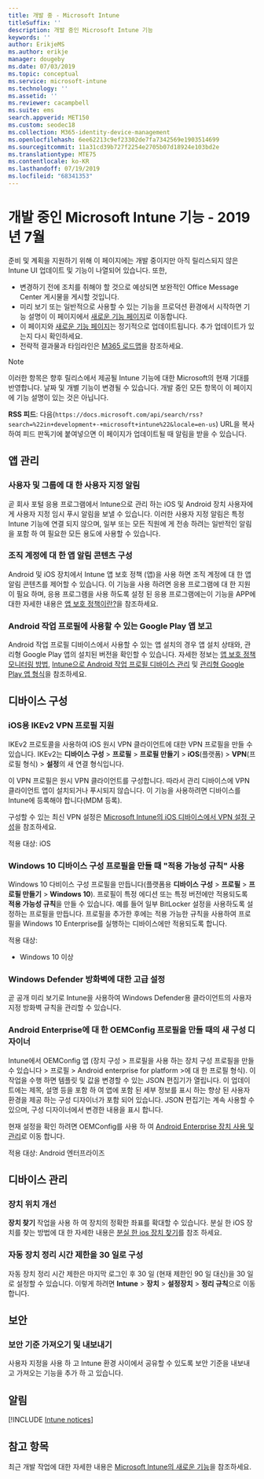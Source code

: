 ```yaml
---
title: 개발 중 - Microsoft Intune
titleSuffix: ''
description: 개발 중인 Microsoft Intune 기능
keywords: ''
author: ErikjeMS
ms.author: erikje
manager: dougeby
ms.date: 07/03/2019
ms.topic: conceptual
ms.service: microsoft-intune
ms.technology: ''
ms.assetid: ''
ms.reviewer: cacampbell
ms.suite: ems
search.appverid: MET150
ms.custom: seodec18
ms.collection: M365-identity-device-management
ms.openlocfilehash: 6ee62213c9ef23302de7fa7342569e1903514699
ms.sourcegitcommit: 11a31cd39b727f2254e2705b07d18924e103bd2e
ms.translationtype: MTE75
ms.contentlocale: ko-KR
ms.lasthandoff: 07/19/2019
ms.locfileid: "68341353"
---
```

# <a name="in-development-for-microsoft-intune---july-2019"></a>개발 중인 Microsoft Intune 기능 - 2019년 7월

준비 및 계획을 지원하기 위해 이 페이지에는 개발 중이지만 아직 릴리스되지 않은 Intune UI 업데이트 및 기능이 나열되어 있습니다. 또한,

- 변경하기 전에 조치를 취해야 할 것으로 예상되면 보완적인 Office Message Center 게시물을 게시할 것입니다.
- 미리 보기 또는 일반적으로 사용할 수 있는 기능을 프로덕션 환경에서 시작하면 기능 설명이 이 페이지에서 [새로운 기능 페이지](whats-new.md)로 이동합니다.
- 이 페이지와 [새로운 기능 페이지](whats-new.md)는 정기적으로 업데이트됩니다. 추가 업데이트가 있는지 다시 확인하세요.
- 전략적 결과물과 타임라인은 [M365 로드맵](https://www.microsoft.com/microsoft-365/roadmap?rtc=2&filters=EMS)을 참조하세요.

> [!Note]
> 이러한 항목은 향후 릴리스에서 제공될 Intune 기능에 대한 Microsoft의 현재 기대를 반영합니다. 날짜 및 개별 기능이 변경될 수 있습니다. 개발 중인 모든 항목이 이 페이지에 기능 설명이 있는 것은 아닙니다.

**RSS 피드**: 다음(`https://docs.microsoft.com/api/search/rss?search=%22in+development+-+microsoft+intune%22&locale=en-us`) URL을 복사하여 피드 판독기에 붙여넣으면 이 페이지가 업데이트될 때 알림을 받을 수 있습니다.

<!--
## What's coming to Intune in the Azure portal 
## What's coming to Intune apps
## Notices
-->

<!-- Common categories:  
#### App management
#### Device configuration
#### Device enrollment
#### Device management
#### Intune apps
#### Monitor and troubleshoot
#### Role-based access control
#### Security

-->
 
<!-- ***********************************************-->
## <a name="app-management"></a>앱 관리


### <a name="customized-notifications-for-users-and-groups-------16766574-----"></a>사용자 및 그룹에 대 한 사용자 지정 알림    <!-- 16766574   -->
곧 회사 포털 응용 프로그램에서 Intune으로 관리 하는 iOS 및 Android 장치 사용자에 게 사용자 지정 임시 푸시 알림을 보낼 수 있습니다. 이러한 사용자 지정 알림은 특정 Intune 기능에 연결 되지 않으며, 일부 또는 모든 직원에 게 전송 하려는 일반적인 알림을 포함 하 여 필요한 모든 용도에 사용할 수 있습니다.  

### <a name="configure-app-notification-content-for-organization-accounts----2576686---"></a>조직 계정에 대 한 앱 알림 콘텐츠 구성 <!-- 2576686 -->
Android 및 iOS 장치에서 Intune 앱 보호 정책 (앱)을 사용 하면 조직 계정에 대 한 앱 알림 콘텐츠를 제어할 수 있습니다. 이 기능을 사용 하려면 응용 프로그램에 대 한 지원이 필요 하며, 응용 프로그램을 사용 하도록 설정 된 응용 프로그램에는이 기능을 APP에 대한 자세한 내용은 [앱 보호 정책이란?](app-protection-policy.md)을 참조하세요.

### <a name="available-google-play-app-reporting-for-android-work-profiles----3041956----"></a>Android 작업 프로필에 사용할 수 있는 Google Play 앱 보고 <!-- 3041956  -->
Android 작업 프로필 디바이스에서 사용할 수 있는 앱 설치의 경우 앱 설치 상태와, 관리형 Google Play 앱의 설치된 버전을 확인할 수 있습니다. 자세한 정보는 [앱 보호 정책 모니터링 방법](app-protection-policies-monitor.md), [Intune으로 Android 작업 프로필 디바이스 관리](android-enterprise-overview.md) 및 [관리형 Google Play 앱 형식](apps-add-android-for-work.md#managed-google-play-app-type)을 참조하세요.

<!-- ***********************************************-->
## <a name="device-configuration"></a>디바이스 구성


### <a name="support-for-ikev2-vpn-profiles-for-ios----1943438---"></a>iOS용 IKEv2 VPN 프로필 지원 <!-- 1943438 -->
IKEv2 프로토콜을 사용하여 iOS 원시 VPN 클라이언트에 대한 VPN 프로필을 만들 수 있습니다. IKEv2는 **디바이스 구성** > **프로필** > **프로필 만들기** > **iOS**(플랫폼) > **VPN**(프로필 형식) > **설정**의 새 연결 형식입니다.

이 VPN 프로필은 원시 VPN 클라이언트를 구성합니다. 따라서 관리 디바이스에 VPN 클라이언트 앱이 설치되거나 푸시되지 않습니다. 이 기능을 사용하려면 디바이스를 Intune에 등록해야 합니다(MDM 등록).

구성할 수 있는 최신 VPN 설정은 [Microsoft Intune의 iOS 디바이스에서 VPN 설정 구성](vpn-settings-ios.md)을 참조하세요.

적용 대상: iOS

### <a name="use-applicability-rules-when-creating-windows-10-device-configuration-profiles----2549910---"></a>Windows 10 디바이스 구성 프로필을 만들 때 "적용 가능성 규칙" 사용 <!-- 2549910 -->
Windows 10 다비이스 구성 프로필을 만듭니다(플랫폼용 **디바이스 구성** > **프로필** > **프로필 만들기** > **Windows 10**). 프로필이 특정 에디션 또는 특정 버전에만 적용되도록 **적용 가능성 규칙**을 만들 수 있습니다. 예를 들어 일부 BitLocker 설정을 사용하도록 설정하는 프로필을 만듭니다. 프로필을 추가한 후에는 적용 가능한 규칙을 사용하여 프로필을 Windows 10 Enterprise를 실행하는 디바이스에만 적용되도록 합니다.

적용 대상: 
- Windows 10 이상

### <a name="advanced-settings-for-windows-defender-firewall-------1311949-------"></a>Windows Defender 방화벽에 대한 고급 설정   <!--  1311949     -->
곧 공개 미리 보기로 Intune을 사용하여 Windows Defender용 클라이언트의 사용자 지정 방화벽 규칙을 관리할 수 있습니다.  

### <a name="new-configuration-designer-when-creating-an-oemconfig-profile-for-android-enterprise----3712769----"></a>Android Enterprise에 대 한 OEMConfig 프로필을 만들 때의 새 구성 디자이너 <!-- 3712769  -->
Intune에서 OEMConfig 앱 (장치 구성 > 프로필을 사용 하는 장치 구성 프로필을 만들 수 있습니다 > 프로필 > Android enterprise for platform >에 대 한 프로필 형식). 이 작업을 수행 하면 템플릿 및 값을 변경할 수 있는 JSON 편집기가 열립니다. 이 업데이트에는 제목, 설명 등을 포함 하 여 앱에 포함 된 세부 정보를 표시 하는 향상 된 사용자 환경을 제공 하는 구성 디자이너가 포함 되어 있습니다. JSON 편집기는 계속 사용할 수 있으며, 구성 디자이너에서 변경한 내용을 표시 합니다.

현재 설정을 확인 하려면 OEMConfig를 사용 하 여 [Android Enterprise 장치 사용 및 관리](android-oem-configuration-overview.md)로 이동 합니다.

적용 대상: Android 엔터프라이즈


<!-- ***********************************************-->
## <a name="device-management"></a>디바이스 관리

### <a name="improve-device-location---3855417---"></a>장치 위치 개선<!-- 3855417 -->
**장치 찾기** 작업을 사용 하 여 장치의 정확한 좌표를 확대할 수 있습니다. 분실 한 iOS 장치를 찾는 방법에 대 한 자세한 내용은 [분실 한 ios 장치 찾기](device-locate.md)를 참조 하세요.

### <a name="configure-automatic-device-clean-up-time-limit-down-to-30-days---4231059----"></a>자동 장치 정리 시간 제한을 30 일로 구성 <!--4231059  -->
자동 장치 정리 시간 제한은 마지막 로그인 후 30 일 (현재 제한인 90 일 대신)을 30 일로 설정할 수 있습니다. 이렇게 하려면 **Intune** > **장치** >  **설정장치** > **정리 규칙**으로 이동 합니다.


<!-- ***********************************************-->
## <a name="security"></a>보안

### <a name="import-and-export-security-baselines------3408610------------"></a>보안 기준 가져오기 및 내보내기    <!--3408610          -->  
사용자 지정을 사용 하 고 Intune 환경 사이에서 공유할 수 있도록 보안 기준을 내보내고 가져오는 기능을 추가 하 고 있습니다.



<!-- ***********************************************-->
## <a name="notices"></a>알림

[!INCLUDE [Intune notices](./includes/intune-notices.md)]

## <a name="see-also"></a>참고 항목
최근 개발 작업에 대한 자세한 내용은 [Microsoft Intune의 새로운 기능](whats-new.md)을 참조하세요.


